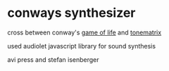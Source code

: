 conways synthesizer
===========

cross between conway's <a href="www.bitstorm.org/gameoflife/">game of life</a> and 
<a href="http://tonematrix.audiotool.com/">tonematrix</a>

used audiolet javascript library for sound synthesis

avi press and stefan isenberger

